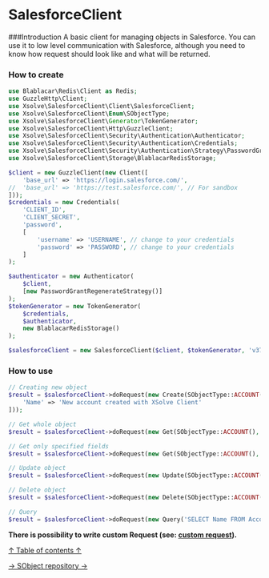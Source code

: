 
SalesforceClient
===
###Introduction
A basic client for managing objects in Salesforce. You can use it to low level communication with Salesforce, although you need to know how request should look like and what will be returned.

### How to create
```php
use Blablacar\Redis\Client as Redis;
use GuzzleHttp\Client;
use Xsolve\SalesforceClient\Client\SalesforceClient;
use Xsolve\SalesforceClient\Enum\SObjectType;
use Xsolve\SalesforceClient\Generator\TokenGenerator;
use Xsolve\SalesforceClient\Http\GuzzleClient;
use Xsolve\SalesforceClient\Security\Authentication\Authenticator;
use Xsolve\SalesforceClient\Security\Authentication\Credentials;
use Xsolve\SalesforceClient\Security\Authentication\Strategy\PasswordGrantRegenerateStrategy;
use Xsolve\SalesforceClient\Storage\BlablacarRedisStorage;

$client = new GuzzleClient(new Client([
	'base_url' => 'https://login.salesforce.com/',
//	'base_url' => 'https://test.salesforce.com/', // For sandbox
]));
$credentials = new Credentials(
    'CLIENT_ID',
    'CLIENT_SECRET',
    'password',
    [
        'username' => 'USERNAME', // change to your credentials
        'password' => 'PASSWORD', // change to your credentials
    ]
);

$authenticator = new Authenticator(
	$client,
	[new PasswordGrantRegenerateStrategy()]
);
$tokenGenerator = new TokenGenerator(
	$credentials,
	$authenticator,
	new BlablacarRedisStorage()
);

$salesforceClient = new SalesforceClient($client, $tokenGenerator, 'v37.0');
```

### How to use
```php
// Creating new object
$result = $salesforceClient->doRequest(new Create(SObjectType::ACCOUNT(), [
	'Name' => 'New account created with XSolve Client'
]));

// Get whole object
$result = $salesforceClient->doRequest(new Get(SObjectType::ACCOUNT(), 'id'));

// Get only specified fields
$result = $salesforceClient->doRequest(new Get(SObjectType::ACCOUNT(), 'id', ['Name']));

// Update object
$result = $salesforceClient->doRequest(new Update(SObjectType::ACCOUNT(), 'id', ['Name' => 'New name']));

// Delete object
$result = $salesforceClient->doRequest(new Delete(SObjectType::ACCOUNT() 'id'));

// Query
$result = $salesforceClient->doRequest(new Query('SELECT Name FROM Account'));
```
**There is possibility to write custom Request (see: [custom request](custom-request.md)).**

[↑ Table of contents ↑](/doc/README.md)

[→ SObject repository →](sobject-repository.md)
